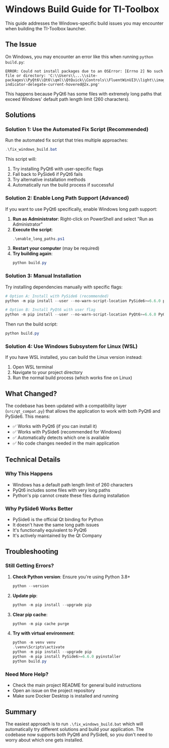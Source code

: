 # Windows Build Guide for TI-Toolbox

This guide addresses the Windows-specific build issues you may encounter when building the TI-Toolbox launcher.

## The Issue

On Windows, you may encounter an error like this when running `python build.py`:

```
ERROR: Could not install packages due to an OSError: [Errno 2] No such file or directory: 'C:\\Users\\...\\site-packages\\PyQt6\\Qt6\\qml\\QtQuick\\Controls\\FluentWinUI3\\light\\images\\pageindicatordelegate-indicator-delegate-current-hovered@2x.png'
```

This happens because PyQt6 has some files with extremely long paths that exceed Windows' default path length limit (260 characters).

## Solutions

### Solution 1: Use the Automated Fix Script (Recommended)

Run the automated fix script that tries multiple approaches:

```powershell
.\fix_windows_build.bat
```

This script will:
1. Try installing PyQt6 with user-specific flags
2. Fall back to PySide6 if PyQt6 fails  
3. Try alternative installation methods
4. Automatically run the build process if successful

### Solution 2: Enable Long Path Support (Advanced)

If you want to use PyQt6 specifically, enable Windows long path support:

1. **Run as Administrator**: Right-click on PowerShell and select "Run as Administrator"
2. **Execute the script**:
   ```powershell
   .\enable_long_paths.ps1
   ```
3. **Restart your computer** (may be required)
4. **Try building again**:
   ```powershell
   python build.py
   ```

### Solution 3: Manual Installation

Try installing dependencies manually with specific flags:

```powershell
# Option A: Install with PySide6 (recommended)
python -m pip install --user --no-warn-script-location PySide6>=6.6.0 pywin32>=306 winshell>=0.6 pyinstaller

# Option B: Install PyQt6 with user flag
python -m pip install --user --no-warn-script-location PyQt6>=6.6.0 PyQt6-Qt6>=6.6.0 pywin32>=306 winshell>=0.6 pyinstaller
```

Then run the build script:
```powershell
python build.py
```

### Solution 4: Use Windows Subsystem for Linux (WSL)

If you have WSL installed, you can build the Linux version instead:

1. Open WSL terminal
2. Navigate to your project directory
3. Run the normal build process (which works fine on Linux)

## What Changed?

The codebase has been updated with a compatibility layer (`src/qt_compat.py`) that allows the application to work with both PyQt6 and PySide6. This means:

- ✅ Works with PyQt6 (if you can install it)
- ✅ Works with PySide6 (recommended for Windows)
- ✅ Automatically detects which one is available
- ✅ No code changes needed in the main application

## Technical Details

### Why This Happens
- Windows has a default path length limit of 260 characters
- PyQt6 includes some files with very long paths
- Python's pip cannot create these files during installation

### Why PySide6 Works Better
- PySide6 is the official Qt binding for Python
- It doesn't have the same long path issues
- It's functionally equivalent to PyQt6
- It's actively maintained by the Qt Company

## Troubleshooting

### Still Getting Errors?

1. **Check Python version**: Ensure you're using Python 3.8+
   ```powershell
   python --version
   ```

2. **Update pip**:
   ```powershell
   python -m pip install --upgrade pip
   ```

3. **Clear pip cache**:
   ```powershell
   python -m pip cache purge
   ```

4. **Try with virtual environment**:
   ```powershell
   python -m venv venv
   .\venv\Scripts\activate
   python -m pip install --upgrade pip
   python -m pip install PySide6>=6.6.0 pyinstaller
   python build.py
   ```

### Need More Help?

- Check the main project README for general build instructions
- Open an issue on the project repository
- Make sure Docker Desktop is installed and running

## Summary

The easiest approach is to run `.\fix_windows_build.bat` which will automatically try different solutions and build your application. The codebase now supports both PyQt6 and PySide6, so you don't need to worry about which one gets installed. 